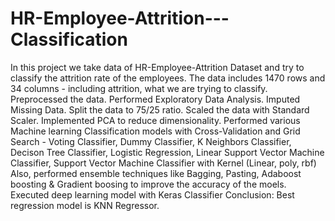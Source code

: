 # HR-Employee-Attrition---Classification
In this project we take data of HR-Employee-Attrition Dataset and try to classify the attrition rate of the employees.
The data includes 1470 rows and 34 columns - including attrition, what we are trying to classify.
Preprocessed the data. 
Performed Exploratory Data Analysis. 
Imputed Missing Data. 
Split the data to 75/25 ratio. 
Scaled the data with Standard Scaler. 
Implemented PCA to reduce dimensionality. 
Performed various Machine learning Classification models with Cross-Validation and Grid Search - Voting Classifier, Dummy Classifier, K Neighbors Classifier, Decison Tree Classifier, Logistic Regression, Linear Support Vector Machine Classifier, Support Vector Machine Classifier with Kernel (Linear, poly, rbf)
Also, performed ensemble techniques like Bagging, Pasting, Adaboost boosting & Gradient boosing to improve the accuracy of the moels. 
Executed deep learning model with Keras Classifier
Conclusion: Best regression model is KNN Regressor.
